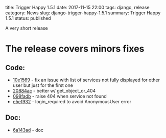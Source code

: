 title: Trigger Happy 1.5.1 
date: 2017-11-15 22:00
tags: django, release
category: News
slug: django-trigger-happy-1.5.1
summary: Trigger Happy 1.5.1 
status: published

A very short release

The release covers minors fixes
===============================


Code:
-----

* [10e1569](https://github.com/foxmask/django-th/commit/10e1569f8a1df84f02c0c7b9d49b05d918126677) - fix an issue with list of services not fully displayed for other user but just for the first one
* [20884ac](https://github.com/foxmask/django-th/commit/20884ac28ca8f4aad30494bbb05c2c6a596e39f6) - better w/ get_object_or_404 
* [098fadb](https://github.com/foxmask/django-th/commit/098fadb77517f12e18b60b78bca36cb218260915) - raise 404 when service not found 
* [e5ef932](https://github.com/foxmask/django-th/commit/e5ef9329b8718e59c658558887242c429f6b956d) - login_required to avoid AnonymousUser error 

Doc:
----

* [6a143ad](https://github.com/foxmask/django-th/commit/6a143ada9f1ae139ade9aa8c87996f09bb0d9365) - doc
